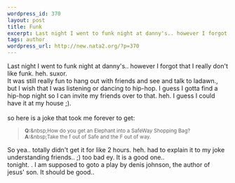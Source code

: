 ```yaml
--- 
wordpress_id: 370
layout: post
title: Funk
excerpt: Last night I went to funk night at danny's.. however I forgot that I really don't like funk. heh. suxor. It was still really fun to hang out with friends and see and talk to ladawn., but I wish that I was listening or dancing to hip-hop. I guess I gotta find a hip-hop night so I can invite my friends over to that. heh. I guess I could have it at my house ;).so here is a joke that...
tags: author
wordpress_url: http://new.nata2.org/?p=370
---
```

Last night I went to funk night at danny's.. however I forgot that I really don't like funk. heh. suxor.<br>
It was still really fun to hang out with friends and see and talk to ladawn., but I wish that I was listening or dancing to hip-hop. I guess I gotta find a hip-hop night so I can invite my friends over to that. heh. I guess I could have it at my house ;).<br>
<br>
so here is a joke that took me forever to get:
<blockquote><small><b>Q:</b>&amp;nbsp;How do you get an Elephant into a SafeWay Shopping Bag?<br>
<b>A:</b>&amp;nbsp;Take the f out of Safe and the F out of way.</small></blockquote>
So yea.. totally didn't get it for like 2 hours. heh. had to explain it to my joke understanding friends.. ;) too bad ey. It is a good one..<br>
tonight. . I am supposed to goto a play by denis johnson, the author of jesus' son. It should be good..
